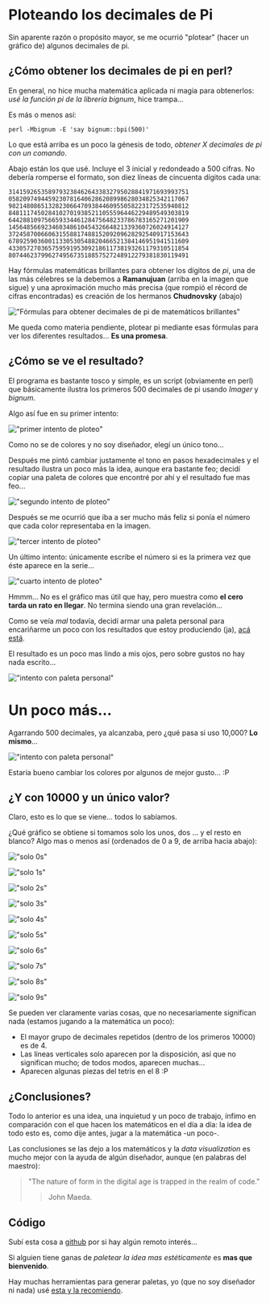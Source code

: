 # Ploteando los decimales de Pi

Sin aparente razón o propósito mayor, se me ocurrió "plotear" 
(hacer un gráfico de) algunos decimales de pi.

## ¿Cómo obtener los decimales de pi en perl?

En general, no hice mucha matemática aplicada ni magia para obtenerlos: _usé
 la función pi de la librería bignum_, hice trampa...

Es más o menos así:

    perl -Mbignum -E 'say bignum::bpi(500)'

Lo que está arriba es un poco la génesis de todo, _obtener X decimales de pi con
 un comando_.

Abajo están los que usé. Incluye el 3 inicial y redondeado a 500
cifras. No debería romperse el formato, son diez líneas de cincuenta dígitos
 cada una:

    31415926535897932384626433832795028841971693993751
    05820974944592307816406286208998628034825342117067
    98214808651328230664709384460955058223172535940812
    84811174502841027019385211055596446229489549303819
    64428810975665933446128475648233786783165271201909
    14564856692346034861045432664821339360726024914127
    37245870066063155881748815209209628292540917153643
    67892590360011330530548820466521384146951941511609
    43305727036575959195309218611738193261179310511854
    80744623799627495673518857527248912279381830119491

Hay fórmulas matemáticas brillantes para obtener los dígitos de _pi_,
 una de las más célebres se la debemos a __Ramanujuan__ (arriba en la imagen que
 sigue) y una aproximación mucho más precisa (que rompió el récord de cifras encontradas) es
 creación de los hermanos __Chudnovsky__ (abajo)

!["Fórmulas para obtener decimales de pi de matemáticos brillantes"](/data/ramchu.png)

Me queda como materia pendiente, plotear pi mediante esas fórmulas para ver los
 diferentes resultados... __Es una promesa__.

## ¿Cómo se ve el resultado?

El programa es bastante tosco y simple, es un script (obviamente en perl) 
 que básicamente ilustra los primeros 500 decimales de pi usando _Imager_ y
 _bignum_.


Algo así fue en su primer intento:

!["primer intento de ploteo"](/data/pi.png)

Como no se de colores y no soy diseñador, elegí un único tono...

Después me pintó cambiar justamente el tono en pasos hexadecimales y el
 resultado ilustra un poco más la idea, aunque era bastante feo; decidí copiar
 una paleta de colores que encontré por ahí y el resultado fue mas feo...

!["segundo intento de ploteo"](/data/pi_color.png)

Después se me ocurrió que iba a ser mucho más feliz si ponía el número que cada
 color representaba en la imagen.

!["tercer intento de ploteo"](/data/pi_nros.png)

Un último intento: únicamente escribe el número si es la primera vez que éste aparece en la serie...

!["cuarto intento de ploteo"](/data/pi_nros_unicos.png)

Hmmm... No es el gráfico mas útil que hay, pero muestra como __el cero tarda un
rato en llegar__. No termina siendo una gran revelación...

Como se veía _mal_ todavía, decidí armar una paleta personal para encariñarme un
poco con los resultados que estoy produciendo (ja), 
[acá está](https://color.hailpixel.com/#FAF0F0,DBB294,D09471,C14A44,633621,3E4D19,1F5C50,123629,0A1D1F,2E0F24).

El resultado es un poco mas lindo a mis ojos, pero sobre gustos no hay nada
 escrito...

!["intento con paleta personal"](/data/pi_M.png)

# Un poco más...

Agarrando 500 decimales, ya alcanzaba, pero ¿qué pasa si uso 10,000? __Lo mismo__...

!["intento con paleta personal"](/data/pi_M_10000.png)

Estaría bueno cambiar los colores por algunos de mejor gusto... :P

## ¿Y con 10000 y un único valor?

Claro, esto es lo que se viene... todos lo sabíamos.

¿Qué gráfico se obtiene si tomamos solo los unos, dos ... y el resto en
 blanco? Algo mas o menos así (ordenados de 0 a 9, de arriba hacia abajo):

!["solo 0s"](/data/0pi.png)

!["solo 1s"](/data/1pi.png)

!["solo 2s"](/data/2pi.png)

!["solo 3s"](/data/3pi.png)

!["solo 4s"](/data/4pi.png)

!["solo 5s"](/data/5pi.png)

!["solo 6s"](/data/6pi.png)

!["solo 7s"](/data/7pi.png)

!["solo 8s"](/data/8pi.png)

!["solo 9s"](/data/9pi.png)

Se pueden ver claramente varias cosas, que no necesariamente significan nada
 (estamos jugando a la matemática un poco):

* El mayor grupo de decimales repetidos (dentro de los primeros 10000) es de 4.
* Las líneas verticales solo aparecen por la disposición, así que no significan
  mucho; de todos modos, aparecen muchas...
* Aparecen algunas piezas del tetris en el 8 :P


## ¿Conclusiones?

Todo lo anterior es una idea, una inquietud y un poco de trabajo, ínfimo en
comparación con el que hacen los matemáticos en el día a día: la idea de todo
esto es, como dije antes, jugar a la matemática -un poco-.

Las conclusiones se las dejo a los matemáticos y la _data visualization_ es mucho
 mejor con la ayuda de algún diseñador, aunque (en palabras del maestro):

> "The nature of form in the digital age is trapped in the realm of code." 
>>   John Maeda.

## Código

Subí esta cosa a [github](https://github.com/MarxBro/pi_plot) por si hay algún remoto interés...

Si alguien tiene ganas de _paletear la idea mas estéticamente_ es __mas que
 bienvenido__.

Hay muchas herramientas para generar paletas, yo (que no soy diseñador ni nada) 
 usé [esta y la recomiendo](https://color.hailpixel.com/).



